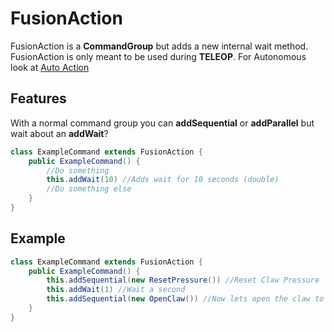 # FusionAction
FusionAction is a **CommandGroup** but adds a new internal wait method. FusionAction is only meant to be used during **TELEOP**. For Autonomous look at  [Auto Action]()
## Features

With a normal command group you can **addSequential** or **addParallel** but wait about an **addWait**?
```java
class ExampleCommand extends FusionAction {
    public ExampleCommand() {
        //Do something
        this.addWait(10) //Adds wait for 10 seconds (double)
        //Do something else
    }
}
```

## Example
```java 
class ExampleCommand extends FusionAction {
    public ExampleCommand() {
        this.addSequential(new ResetPressure()) //Reset Claw Pressure 
        this.addWait(1) //Wait a second
        this.addSequential(new OpenClaw()) //Now lets open the claw to new pressure
    }
}

```
